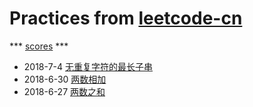 # Practices from [leetcode-cn](https://leetcode-cn.com/)

*** [scores](./scores.xlsx) ***

* 2018-7-4 [无重复字符的最长子串](./problems/longest-substring-without-repeating-characters.md)
* 2018-6-30 [两数相加](./problems/addtwonumbers.md)
* 2018-6-27 [两数之和](./problems/twosum.md)